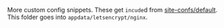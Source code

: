 More custom config snippets. These get `incude`d from [site-confs/default](../site-confs/default).
This folder goes into `appdata/letsencrypt/nginx`.
